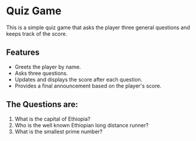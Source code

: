 # Quiz Game

This is a simple quiz game that asks the player three general questions and keeps track of the score.

## Features
- Greets the player by name.
- Asks three questions.
- Updates and displays the score after each question.
- Provides a final announcement based on the player's score.

## The Questions are:
1. What is the capital of Ethiopia?
2. Who is the well known Ethiopian long distance runner?
3. What is the smallest prime number?


